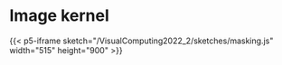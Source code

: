 # Image kernel

{{< p5-iframe sketch="/VisualComputing2022_2/sketches/masking.js" width="515" height="900" >}}
